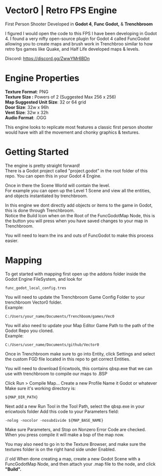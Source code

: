 # Vector0 | Retro FPS Engine

First Person Shooter Developed in **Godot 4**, **Func Godot,** & **Trenchbroom**

I figured I would open the code to this FPS I have been developing in Godot 4. I found a very nifty open-source plugin for Godot 4 called FuncGodot allowing you to create maps and brush work in Trenchbroo similar to how retro fps games like Quake, and Half Life developed maps & levels.

Discord: https://discord.gg/ZwwYMr6BDn

# Engine Properties

**Texture Format**: PNG\
**Texture Size :** Powers of 2 (Suggested Max 256 x 256) \
**Map Suggested Unit Size**: 32 or 64 grid\
**Door Size**: 32w x 96h\
**Vent Size**: 32w x 32h\
**Audio Format**: .OGG

This engine looks to replicate most features a classic first person shooter would have with all the movement and chonky graphics & textures.

# Getting Started

The engine is pretty straight forward! \
There is a Godot project called "project.godot" in the root folder of this repo. You can open this in your Godot 4 Engine.

Once in there the Scene World will contain the level.\
For example you can open up the Level 1 Scene and view all the entities, and objects instantiated by trenchbroom.

In this engine we dont directly add objects or items to the game in Godot, this is done through Trenchbroom.\
Notice the Build Icon when on the Root of the FuncGodotMap Node, this is the button you will press when you have saved changes to your map in Trenchbroom.

You will need to learn the ins and outs of FuncGodot to make this process easier.

# Mapping

To get started with mapping first open up the addons folder inside the Godot Engine FileSystem, and look for 

```
func_godot_local_config.tres
```

You will need to update the Trenchbroom Game Config Folder to your trenchbroom Vector0 folder. \
Example:

```
C:/Users/your_name/Documents/Trenchboom/games/Vec0
```

You will also need to update your Map Editor Game Path to the path of the Godot Repo you cloned.\
Example:

```
C:/Users/user_name/Documents/github/Vector0
```

Once in Trenchbroom make sure to go into Entity, click Settings and select the custom FGD file located in this repo to get correct Entities.

You will need to download Ericwtools, this contains qbsp.exe that we can use with trenchbroom to compile our maps to .BSP

Click Run > Compile Map...
Create a new Profile
Name it Godot or whatever
Make sure it's working directory is: 
```
${MAP_DIR_PATH}
```

Next add a new Run Tool
in the Tool Path, select the qbsp.exe in your ericwtools folder
Add this code to your Parameters field:
```
-nolog -nocolor -nosubdivide ${MAP_BASE_NAME}
```

Make sure Parameters, and Stop on Nonzero Error Code are checked.
When you press compile it will make a bsp of the map now.

You may also need to go in to the Texture Browser, and make sure the textures folder is on the right hand side under Enabled.

// old
When done creating a map, create a new Godot Scene with a FuncGodotMap Node, and then attach your .map file to the node, and click **"Build".**
